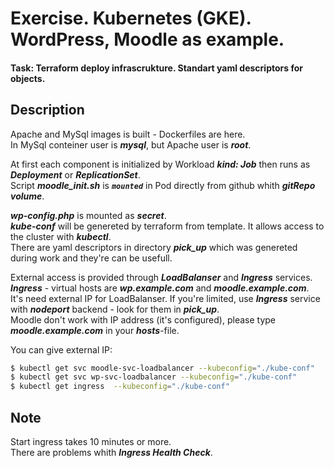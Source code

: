# Exercise. Kubernetes (GKE). WordPress, Moodle as example.

#### Task: Terraform deploy infrascrukture. Standart yaml descriptors for objects. 

## Description
Apache and MySql images is built - Dockerfiles are here.   
In MySql conteiner user is *****mysql*****, but Apache  user is *****root*****.

At first each component is initialized by Workload ***kind: Job*** then runs as ***Deployment*** or ***ReplicationSet***.   
Script ***moodle_init.sh*** is ***`mounted`*** in Pod directly from github whith ***gitRepo volume***.

***wp-config.php*** is mounted as ***secret***.   
***kube-conf*** will be genereted by terraform from template. It allows access to the cluster with ***kubectl***.   
There are yaml descriptors in directory ***pick_up*** which was genereted during work and they're can be usefull.   

External access is provided through ***LoadBalanser*** and ***Ingress*** services.   
***Ingress*** - virtual hosts are  ***wp.example.com*** and ***moodle.example.com***.   
It's need external IP for LoadBalanser. If you're limited, use ***Ingress*** service with ***nodeport*** backend - look for them in ***pick_up***.   
Moodle don't work with IP address (it's configured), please type ***moodle.example.com***  in your ***hosts***-file.   

You can give external IP:
```sh
$ kubectl get svc moodle-svc-loadbalancer --kubeconfig="./kube-conf"
$ kubectl get svc wp-svc-loadbalancer --kubeconfig="./kube-conf"
$ kubectl get ingress  --kubeconfig="./kube-conf"
```
## Note   
Start ingress takes 10 minutes or more.   
There are problems whith ***Ingress Health Check***.
